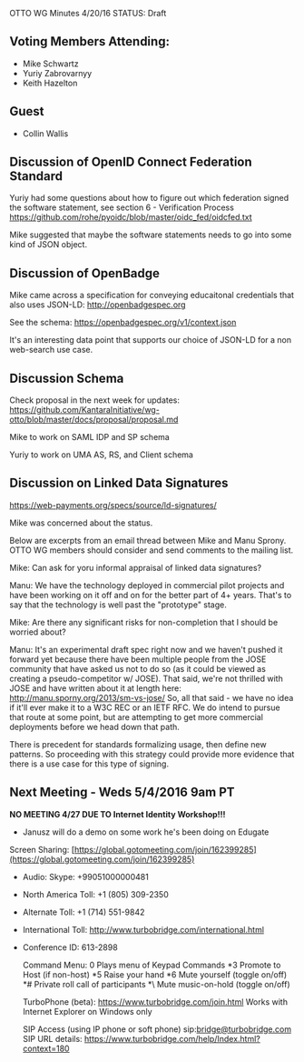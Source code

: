 OTTO WG Minutes 4/20/16
STATUS: Draft

## Voting Members Attending:
 - Mike Schwartz
 - Yuriy Zabrovarnyy
 - Keith Hazelton 

## Guest
 - Collin Wallis

## Discussion of OpenID Connect Federation Standard

Yuriy had some questions about how to figure out which federation signed the software
statement, see section 6 - Verification Process 
 https://github.com/rohe/pyoidc/blob/master/oidc_fed/oidcfed.txt

Mike suggested that maybe the software statements needs to go into some kind of 
JSON object. 

## Discussion of OpenBadge

Mike came across a specification for conveying educaitonal credentials that also uses 
JSON-LD:
  http://openbadgespec.org
  
See the schema:
  https://openbadgespec.org/v1/context.json
  
It's an interesting data point that supports our choice of JSON-LD for a non web-search 
use case.
 
## Discussion Schema

Check proposal in the next week for updates:
 https://github.com/KantaraInitiative/wg-otto/blob/master/docs/proposal/proposal.md

Mike to work on SAML IDP and SP schema

Yuriy to work on UMA AS, RS, and Client schema

## Discussion on Linked Data Signatures

https://web-payments.org/specs/source/ld-signatures/

Mike was concerned about the status. 

Below are excerpts from an email thread between Mike and Manu Sprony.
OTTO WG members should consider and send comments to the mailing list.

Mike: Can ask for yoru informal appraisal of linked data signatures?

Manu: We have the technology deployed in commercial pilot projects and have
been working on it off and on for the better part of 4+ years. That's to
say that the technology is well past the "prototype" stage.

Mike: Are there any significant risks for non-completion that I should be 
worried about?

Manu: It's an experimental draft spec right now and we haven't pushed it
forward yet because there have been multiple people from the JOSE
community that have asked us not to do so (as it could be viewed as
creating a pseudo-competitor w/ JOSE). That said, we're not thrilled with 
JOSE and have written about it at
length here: http://manu.sporny.org/2013/sm-vs-jose/
So, all that said - we have no idea if it'll ever make it to a W3C REC
or an IETF RFC. We do intend to pursue that route at some point, but are
attempting to get more commercial deployments before we head down that path.

There is precedent for standards formalizing usage, then define new patterns.
So proceeding with this strategy could provide more evidence that there is a 
use case for this type of signing.

## Next Meeting - Weds 5/4/2016 9am PT 

  **NO MEETING 4/27 DUE TO Internet Identity Workshop!!!**

 - Janusz will do a demo on some work he's been doing on Edugate 

Screen Sharing: [https://global.gotomeeting.com/join/162399285](https://global.gotomeeting.com/join/162399285)

 - Audio: Skype: +99051000000481
 - North America Toll: +1 (805) 309-2350
 - Alternate Toll: +1 (714) 551-9842
 - International Toll: http://www.turbobridge.com/international.html

 - Conference ID: 613-2898

    Command Menu: 0 Plays menu of Keypad Commands *3 Promote to Host (if non-host) *5 Raise your hand 
    *6 Mute yourself (toggle on/off) *# Private roll call of participants *\ Mute music-on-hold (toggle on/off)

    TurboPhone (beta): https://www.turbobridge.com/join.html Works with Internet Explorer on Windows only

    SIP Access (using IP phone or soft phone) sip:bridge@turbobridge.com
    SIP URL details: https://www.turbobridge.com/help/Index.html?context=180

